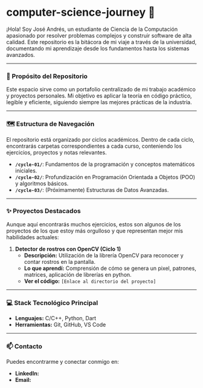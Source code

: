 # computer-science-journey 🚀
¡Hola! Soy José Andrés, un estudiante de Ciencia de la Computación apasionado por resolver problemas complejos y construir software de alta calidad. Este repositorio es la bitácora de mi viaje a través de la universidad, documentando mi aprendizaje desde los fundamentos hasta los sistemas avanzados.

---

### 🎯 Propósito del Repositorio

Este espacio sirve como un portafolio centralizado de mi trabajo académico y proyectos personales. Mi objetivo es aplicar la teoría en código práctico, legible y eficiente, siguiendo siempre las mejores prácticas de la industria.

---

### 🗺️ Estructura de Navegación

El repositorio está organizado por ciclos académicos. Dentro de cada ciclo, encontrarás carpetas correspondientes a cada curso, conteniendo los ejercicios, proyectos y notas relevantes.

* **`/cycle-01/`**: Fundamentos de la programación y conceptos matemáticos iniciales.
* **`/cycle-02/`**: Profundización en Programación Orientada a Objetos (POO) y algoritmos básicos.
* **`/cycle-03/`**: (Próximamente) Estructuras de Datos Avanzadas.

---

### ✨ Proyectos Destacados

Aunque aquí encontrarás muchos ejercicios, estos son algunos de los proyectos de los que estoy más orgulloso y que representan mejor mis habilidades actuales:

1.  **Detector de rostros con OpenCV (Ciclo 1)**
    * **Descripción:** Utilización de la librería OpenCV para reconocer y contar rostros en la pantalla.
    * **Lo que aprendí:** Comprensión de cómo se genera un pixel, patrones, matrices, aplicación de librerías en python.
    * **Ver el código:** `[Enlace al directorio del proyecto]`

---

### 💻 Stack Tecnológico Principal

* **Lenguajes:** C/C++, Python, Dart
* **Herramientas:** Git, GitHub, VS Code

---

### 📫 Contacto

Puedes encontrarme y conectar conmigo en:

* **LinkedIn:** 
* **Email:**
